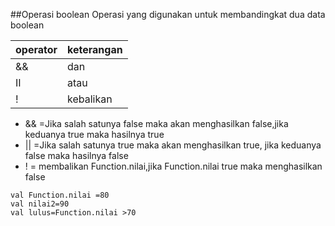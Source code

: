 ##Operasi boolean
Operasi yang digunakan untuk membandingkat dua data boolean

|operator|keterangan|
|--------|---------|
|&&      |dan|
| II     |atau|
|!       |kebalikan|

- && =Jika salah satunya false maka akan menghasilkan false,jika keduanya true maka hasilnya true
- || =Jika salah satunya true maka akan menghasilkan true, jika keduanya false maka hasilnya false
- ! = membalikan Function.nilai,jika Function.nilai true maka menghasilkan false

```aidl
val Function.nilai =80
val nilai2=90
val lulus=Function.nilai >70
```